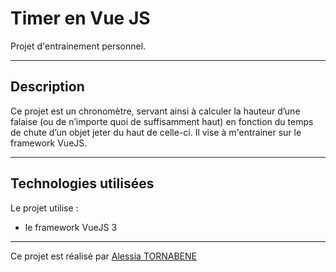 # Timer en Vue JS
Projet d'entrainement personnel.
***
## Description
Ce projet est un chronomètre, servant ainsi à calculer la hauteur d’une falaise (ou de n’importe quoi de suffisamment haut) en fonction du temps de chute d’un objet jeter du haut de celle-ci. 
Il vise à m'entrainer sur le framework VueJS.
***
## Technologies utilisées
Le projet utilise :

* le framework VueJS 3
***
Ce projet est réalisé par [Alessia TORNABENE](https://github.com/Alessia38)
